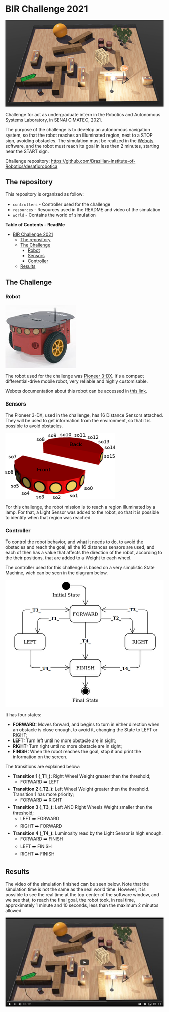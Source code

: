 # BIR  Challenge 2021
![challenge](resources/challenge.png)

Challenge for act as undergraduate intern in the Robotics and Autonomous Systems Laboratory, in SENAI CIMATEC, 2021.

The purpose of the challenge is to develop an autonomous navigation system, so that the robot reaches an illuminated region, next to a STOP sign, avoiding obstacles. The simulation must be realized in the [Webots](https://cyberbotics.com/) software, and the robot must reach its goal in less then 2 minutes, starting near the START sign.

Challenge repository: https://github.com/Brazilian-Institute-of-Robotics/desafiorobotica

## The repository
This repository is organized as follow:

- `controllers` - Controller used for the challenge
- `resources` - Resources used in the README and video of the simulation
- `world` - Contains the world of simulation

**Table of Contents - ReadMe**
- [BIR  Challenge 2021](#bir--challenge-2021)
  - [The repository](#the-repository)
  - [The Challenge](#the-challenge)
    - [Robot](#robot)
    - [Sensors](#sensors)
    - [Controller](#controller)
  - [Results](#results)

## The Challenge

### Robot
![state_machine](resources/pioneer.png)

The robot used for the challenge was [Pioneer 3-DX](https://www.generationrobots.com/en/402395-robot-mobile-pioneer-3-dx.html). It's a compact differential-drive mobile robot, very reliable and highly customisable.

Webots documentation about this robot can be accessed in [this link](https://cyberbotics.com/doc/guide/pioneer-3dx).

### Sensors
The Pioneer 3-DX, used in the challenge, has 16 Distance Sensors attached. They will be used to get information from the environment, so that it is possible to avoid obstacles.

![Distance Sensors](resources/distance_sensors.png)

For this challenge, the robot mission is to reach a region illuminated by a lamp.  For that, a Light Sensor was added to the robot, so that it is possible to identify when that region was reached.

### Controller
To control the robot behavior, and what it needs to do, to avoid the obstacles and reach the goal, all the 16 distances sensors are used, and each of then has a value that affects the direction of the robot, according to the their positions, that are added to a Weight to each wheel.

The controller used for this challenge is based on a very simplistic State Machine, wich can be seen in the diagram below.

![state_machine](resources/state_machine.png)

It has four states: 
- **FORWARD:** Moves forward, and begins to turn in either direction when an obstacle is close enough, to avoid it, changing the State to  LEFT or RIGHT;
- **LEFT:** Turn left until no more obstacle are in sight;
- **RIGHT:** Turn right until no more obstacle are in sight;
- **FINISH:** When the robot reaches the goal, stop it and print the information on the screen.

The transitions are explained below:
- **Transition 1 (\_T1\_):** Right Wheel Weight greater then the threshold;
	- FORWARD  :arrow_right:  LEFT
- **Transition 2 (\_T2\_):** Left Wheel Weight greater then the threshold. Transition 1 has more priority;
	- FORWARD :arrow_right: RIGHT
- **Transition 3 (\_T3\_):** Left AND Right Wheels Weight smaller then the threshold;
	- LEFT :arrow_right: FORWARD
	- RIGHT :arrow_right: FORWARD
- **Transition 4 (\_T4\_):** Luminosity read by the Light Sensor is high enough.
	- FORWARD :arrow_right: FINISH
	- LEFT :arrow_right: FINISH
	- RIGHT :arrow_right: FINISH

## Results
The video of the simulation finished can be seen below. Note that the simulation time is not the same as the real world time. However, it is possible to see the real time at the top center of the software window, and we see that, to reach the final goal, the robot took, in real time, approximately 1 minute and 10 seconds, less than the maximum 2 minutos allowed.

[![Video](resources/video_player.png)](https://youtu.be/wHp_UWG8Vxk)
